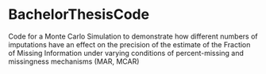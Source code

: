 # BachelorThesisCode
Code for a Monte Carlo Simulation to demonstrate how different numbers of imputations have an effect on the precision of the estimate of the Fraction of Missing Information under varying conditions of percent-missing and missingness mechanisms (MAR, MCAR)
